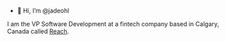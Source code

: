 - 👋 Hi, I’m @jadeohl

I am the VP Software Development at a fintech company based in Calgary, Canada called [Reach](https://withreach.com).
